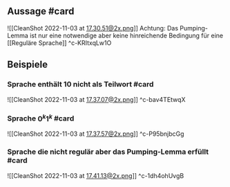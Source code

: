 ## Aussage #card 
![[CleanShot 2022-11-03 at 17.30.51@2x.png]]
Achtung: Das Pumping-Lemma ist nur eine notwendige aber keine hinreichende Bedingung für eine [[Reguläre Sprache]]
^c-KRItxqLw1O

## Beispiele
### Sprache enthält $10$ nicht als Teilwort #card 
![[CleanShot 2022-11-03 at 17.37.07@2x.png]]
^c-bav4TEtwqX

### Sprache $0^k1^k$ #card 
![[CleanShot 2022-11-03 at 17.37.57@2x.png]]
^c-P95bnjbcGg

### Sprache die nicht regulär aber das Pumping-Lemma erfüllt #card 
![[CleanShot 2022-11-03 at 17.41.13@2x.png]]
^c-1dh4ohUvgB